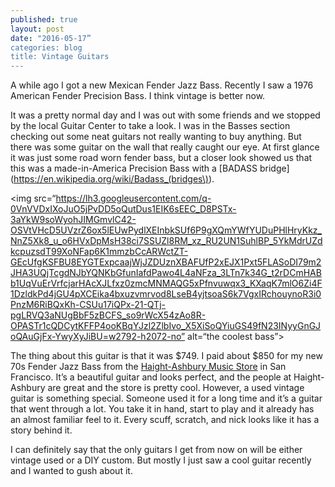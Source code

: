```yaml
---
published: true
layout: post
date: "2016-05-17”
categories: blog
title: Vintage Guitars
---
```


A while ago I got a new Mexican Fender Jazz Bass. Recently I saw a 1976 American Fender Precision Bass. I think vintage is better now.

It was a pretty normal day and I was out with some friends and we stopped by the local Guitar Center to take a look. I was in the Basses section checking out some neat guitars not really wanting to buy anything. But there was some guitar on the wall that really caught our eye. At first glance it was just some road worn fender bass, but a closer look showed us that this was a made-in-America Precision Bass with a [BADASS bridge](https://en.wikipedia.org/wiki/Badass_(bridges\)).

<img src=“https://lh3.googleusercontent.com/q-0VnVVDxIXoJuO5jPvDD5oQutDus1EIK6sEEC_D8PSTx-3aYkW9soWyohJIMGmvlC42-OSVtVHcD5UVzrZ6ox5lEUwPydlXEInbkSUf6P9gXQmYWfYUDuPHlHryKkz_NnZ5Xk8_u_o6HVxDpMsH38ci7SSUZl8RM_xz_RU2UN1SuhlBP_5YkMdrUZdkcpuzsdT99XoNFap6K1mmzbCcARWctZT-GEcUfgKSFBU8EYGTExpcaajWjJZDUznXBAFUfP2xEJX1Pxt5FLASoDI79m2JHA3UQjTcgdNJbYQNKbGfunIafdPawo4L4aNFza_3LTn7k34G_t2rDCmHABb1UqVuErVrfcjarHAcXJLfxz0zmcMNMAQG5xPfnvuwqx3_KXaqK7mlO6Zi4F1DzldkPd4jGU4pXCEika4bxuzvmrvod8LseB4yjtsoaS6k7VgxIRchouynoR3i0PnzM6RiBQxKh-CSUu17iQPx-21-QTj-pgLRVQ3aNUgBbF5zBCFS_so9rWcX54zAo8R-OPASTr1cQDCytKFFP4ooKBqYJzl2ZlbIvo_X5XiSoQYiuGS49fN23INyyGnGJoQAuGjFx-YwyXyJiBU=w2792-h2072-no” alt=“the coolest bass”>

The thing about this guitar is that it was $749. I paid about $850 for my new 70s Fender Jazz Bass from the [Haight-Ashbury Music Store](http://haightashburymusic.com) in San Francisco. It’s a beautiful guitar and looks perfect, and the people at Haight-Ashbury are great and the store is pretty cool. However, a used vintage guitar is something special. Someone used it for a long time and it’s a guitar that went through a lot. You take it in hand, start to play and it already has an almost familiar feel to it. Every scuff, scratch, and nick looks like it has a story behind it. 

I can definitely say that the only guitars I get from now on will be either vintage used or a DIY custom. But mostly I just saw a cool guitar recently and I wanted to gush about it.